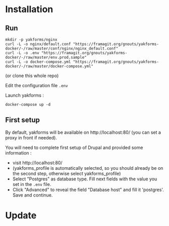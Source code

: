 # Installation
## Run

```
mkdir -p yakforms/nginx
curl -L -o nginx/default.conf "https://framagit.org/gnouts/yakforms-docker/-/raw/master/conf/nginx/nginx_default.conf"
curl -L -o .env "https://framagit.org/gnouts/yakforms-docker/-/raw/master/env.prod.sample"
curl -L -o docker-compose.yml "https://framagit.org/gnouts/yakforms-docker/-/raw/master/docker-compose.yml"
```
(or clone this whole repo)


Edit the configuration file `.env`

Launch yakforms :
```
docker-compose up -d
```

## First setup

By default, yakforms will be available on http://localhost:80/ (you can set a proxy in front if needed).

You will need to complete first setup of Drupal and provided some information :

- visit http://localhost:80/
- (yakforms_profile is automatically selected, so you should already be on the second step, otherwise select yakforms_profile)
- Select "Postgres" as database type. Fill next fields with the value you set in the `.env` file.
- Click "Advanced" to reveal the field "Database host" and fill it 'postgres'. Save and continue.



# Update
